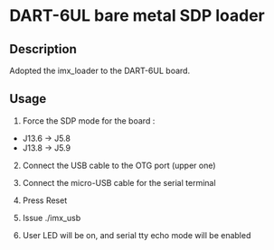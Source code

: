 # DART-6UL bare metal SDP loader

## Description
Adopted the imx_loader to the DART-6UL board.

## Usage

1. Force the SDP mode for the board :

-  J13.6 -> J5.8
-  J13.8 -> J5.9

2. Connect the USB cable to the OTG port (upper one)

3. Connect the micro-USB cable for the serial terminal

4. Press Reset

5. Issue ./imx_usb

6. User LED will be on, and serial tty echo mode will be enabled

